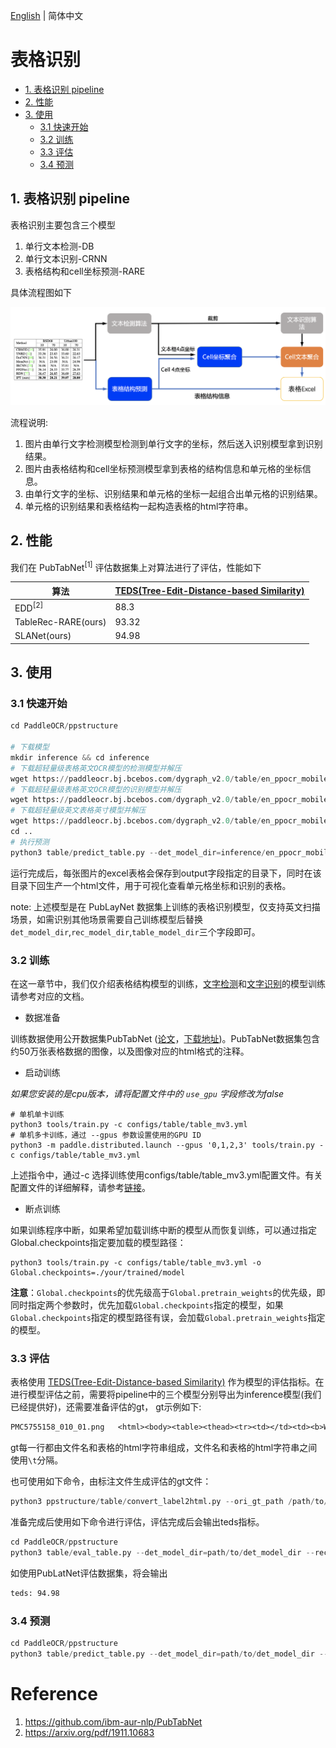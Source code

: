 [English](README.md) | 简体中文

# 表格识别

- [1. 表格识别 pipeline](#1)
- [2. 性能](#2)
- [3. 使用](#3)
    - [3.1 快速开始](#31)
    - [3.2 训练](#32)
    - [3.3 评估](#33)
    - [3.4 预测](#34)


<a name="1"></a>
## 1. 表格识别 pipeline

表格识别主要包含三个模型
1. 单行文本检测-DB
2. 单行文本识别-CRNN
3. 表格结构和cell坐标预测-RARE

具体流程图如下

![tableocr_pipeline](../docs/table/tableocr_pipeline.jpg)

流程说明:

1. 图片由单行文字检测模型检测到单行文字的坐标，然后送入识别模型拿到识别结果。
2. 图片由表格结构和cell坐标预测模型拿到表格的结构信息和单元格的坐标信息。
3. 由单行文字的坐标、识别结果和单元格的坐标一起组合出单元格的识别结果。
4. 单元格的识别结果和表格结构一起构造表格的html字符串。


<a name="2"></a>
## 2. 性能

我们在 PubTabNet<sup>[1]</sup> 评估数据集上对算法进行了评估，性能如下


|算法|[TEDS(Tree-Edit-Distance-based Similarity)](https://github.com/ibm-aur-nlp/PubTabNet/tree/master/src)|
| --- | --- |
| EDD<sup>[2]</sup> | 88.3 |
| TableRec-RARE(ours) | 93.32 |
| SLANet(ours) | 94.98 |

<a name="3"></a>
## 3. 使用

<a name="31"></a>
### 3.1 快速开始

```python
cd PaddleOCR/ppstructure

# 下载模型
mkdir inference && cd inference
# 下载超轻量级表格英文OCR模型的检测模型并解压
wget https://paddleocr.bj.bcebos.com/dygraph_v2.0/table/en_ppocr_mobile_v2.0_table_det_infer.tar && tar xf en_ppocr_mobile_v2.0_table_det_infer.tar
# 下载超轻量级表格英文OCR模型的识别模型并解压
wget https://paddleocr.bj.bcebos.com/dygraph_v2.0/table/en_ppocr_mobile_v2.0_table_rec_infer.tar && tar xf en_ppocr_mobile_v2.0_table_rec_infer.tar
# 下载超轻量级英文表格英寸模型并解压
wget https://paddleocr.bj.bcebos.com/dygraph_v2.0/table/en_ppocr_mobile_v2.0_table_structure_infer.tar && tar xf en_ppocr_mobile_v2.0_table_structure_infer.tar
cd ..
# 执行预测
python3 table/predict_table.py --det_model_dir=inference/en_ppocr_mobile_v2.0_table_det_infer --rec_model_dir=inference/en_ppocr_mobile_v2.0_table_rec_infer --table_model_dir=inference/en_ppocr_mobile_v2.0_table_structure_infer --image_dir=./docs/table/table.jpg --rec_char_dict_path=../ppocr/utils/dict/table_dict.txt --table_char_dict_path=../ppocr/utils/dict/table_structure_dict.txt --det_limit_side_len=736 --det_limit_type=min --output ./output/table
```
运行完成后，每张图片的excel表格会保存到output字段指定的目录下，同时在该目录下回生产一个html文件，用于可视化查看单元格坐标和识别的表格。

note: 上述模型是在 PubLayNet 数据集上训练的表格识别模型，仅支持英文扫描场景，如需识别其他场景需要自己训练模型后替换 `det_model_dir`,`rec_model_dir`,`table_model_dir`三个字段即可。

<a name="32"></a>
### 3.2 训练

在这一章节中，我们仅介绍表格结构模型的训练，[文字检测](../../doc/doc_ch/detection.md)和[文字识别](../../doc/doc_ch/recognition.md)的模型训练请参考对应的文档。

* 数据准备  

训练数据使用公开数据集PubTabNet ([论文](https://arxiv.org/abs/1911.10683)，[下载地址](https://github.com/ibm-aur-nlp/PubTabNet))。PubTabNet数据集包含约50万张表格数据的图像，以及图像对应的html格式的注释。

* 启动训练

*如果您安装的是cpu版本，请将配置文件中的 `use_gpu` 字段修改为false*
```shell
# 单机单卡训练
python3 tools/train.py -c configs/table/table_mv3.yml
# 单机多卡训练，通过 --gpus 参数设置使用的GPU ID
python3 -m paddle.distributed.launch --gpus '0,1,2,3' tools/train.py -c configs/table/table_mv3.yml
```

上述指令中，通过-c 选择训练使用configs/table/table_mv3.yml配置文件。有关配置文件的详细解释，请参考[链接](../../doc/doc_ch/config.md)。

* 断点训练

如果训练程序中断，如果希望加载训练中断的模型从而恢复训练，可以通过指定Global.checkpoints指定要加载的模型路径：
```shell
python3 tools/train.py -c configs/table/table_mv3.yml -o Global.checkpoints=./your/trained/model
```

**注意**：`Global.checkpoints`的优先级高于`Global.pretrain_weights`的优先级，即同时指定两个参数时，优先加载`Global.checkpoints`指定的模型，如果`Global.checkpoints`指定的模型路径有误，会加载`Global.pretrain_weights`指定的模型。

<a name="33"></a>
### 3.3 评估

表格使用 [TEDS(Tree-Edit-Distance-based Similarity)](https://github.com/ibm-aur-nlp/PubTabNet/tree/master/src) 作为模型的评估指标。在进行模型评估之前，需要将pipeline中的三个模型分别导出为inference模型(我们已经提供好)，还需要准备评估的gt， gt示例如下:
```txt
PMC5755158_010_01.png	<html><body><table><thead><tr><td></td><td><b>Weaning</b></td><td><b>Week 15</b></td><td><b>Off-test</b></td></tr></thead><tbody><tr><td>Weaning</td><td>–</td><td>–</td><td>–</td></tr><tr><td>Week 15</td><td>–</td><td>0.17 ± 0.08</td><td>0.16 ± 0.03</td></tr><tr><td>Off-test</td><td>–</td><td>0.80 ± 0.24</td><td>0.19 ± 0.09</td></tr></tbody></table></body></html>
```
gt每一行都由文件名和表格的html字符串组成，文件名和表格的html字符串之间使用`\t`分隔。

也可使用如下命令，由标注文件生成评估的gt文件：
```python
python3 ppstructure/table/convert_label2html.py --ori_gt_path /path/to/your_label_file --save_path /path/to/save_file
```

准备完成后使用如下命令进行评估，评估完成后会输出teds指标。
```python
cd PaddleOCR/ppstructure
python3 table/eval_table.py --det_model_dir=path/to/det_model_dir --rec_model_dir=path/to/rec_model_dir --table_model_dir=path/to/table_model_dir --image_dir=../doc/table/1.png --rec_char_dict_path=../ppocr/utils/dict/table_dict.txt --table_char_dict_path=../ppocr/utils/dict/table_structure_dict.txt --det_limit_side_len=736 --det_limit_type=min --gt_path=path/to/gt.txt
```
如使用PubLatNet评估数据集，将会输出
```bash
teds: 94.98
```

<a name="34"></a>
### 3.4 预测

```python
cd PaddleOCR/ppstructure
python3 table/predict_table.py --det_model_dir=path/to/det_model_dir --rec_model_dir=path/to/rec_model_dir --table_model_dir=path/to/table_model_dir --image_dir=../doc/table/1.png --rec_char_dict_path=../ppocr/utils/dict/table_dict.txt --table_char_dict_path=../ppocr/utils/dict/table_structure_dict.txt --det_limit_side_len=736 --det_limit_type=min --output ../output/table
```

# Reference
1. https://github.com/ibm-aur-nlp/PubTabNet
2. https://arxiv.org/pdf/1911.10683
